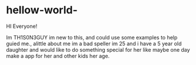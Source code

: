 # hellow-world-

HI Everyone!

Im TH1S0N3GUY im new to this, and could use
some examples to help guied me., alittle about me 
im a bad speller im 25 and i have a 5 year old daughter 
and would like to do something special for her like maybe 
one day make a app for her and other kids her age. 
